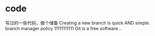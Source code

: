 # code
写过的一些代码，做个储备
Creating a new branch is quick AND simple.
branch manager policy
11111111111
Git is a free software...

